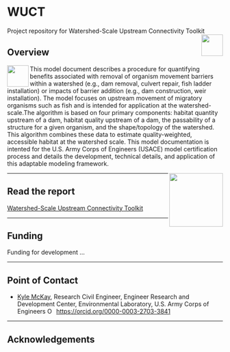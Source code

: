 # WUCT
Project repository for Watershed-Scale Upstream Connectivity Toolkit
<img src="figures/castle.png" width=50 align="right" />


## Overview

<img src="figures/r_logo.png" width=50 align="left" />

This model document describes a procedure for quantifying benefits associated with removal of organism movement barriers within a watershed (e.g., dam removal, culvert repair, fish ladder installation) or impacts of barrier addition (e.g., dam construction, weir installation). The model focuses on upstream movement of migratory organisms such as fish and is intended for application at the watershed-scale.The algorithm is based on four primary components: habitat quantity upstream of a dam, habitat quality upstream of a dam, the passability of a structure for a given organism, and the shape/topology of the watershed. This algorithm combines these data to estimate quality-weighted, accessible habitat at the watershed scale. This model documentation is intented for the U.S. Army Corps of Engineers (USACE) model certification process and details the development, technical details, and application of this adaptable modeling framework.

<img src="figures/HDQLO-03_h120.jpg" width=125 align="right" />

------------------------------------------------------------------------

## Read the report
[Watershed-Scale Upstream Connectivity Toolkit](./WUCT_Ecomod_2018-09-19.Rmd)

------------------------------------------------------------------------

## Funding

Funding for development ...

------------------------------------------------------------------------

## Point of Contact

-   [Kyle McKay](mailto:Kyle.McKay@usace.army.mil), Research Civil
    Engineer, Engineer Research and Development Center, Environmental
    Laboratory, U.S. Army Corps of Engineers
    <a itemprop="sameAs" content="https://orcid.org/0000-0003-2703-3841" href="https://orcid.org/0000-0002-1465-5927" target="orcid.widget" rel="me noopener noreferrer" style="vertical-align:top;">
    <img src="https://orcid.org/sites/default/files/images/orcid_16x16.png" style="width:1em;margin-right:.5em;" alt="ORCID iD icon">https://orcid.org/0000-0003-2703-3841</a>

------------------------------------------------------------------------

## Acknowledgements


